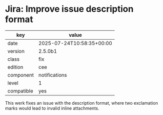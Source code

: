 [//]: # (werk v2)
# Jira: Improve issue description format

key        | value
---------- | ---
date       | 2025-07-24T10:58:35+00:00
version    | 2.5.0b1
class      | fix
edition    | cee
component  | notifications
level      | 1
compatible | yes

This werk fixes an issue with the description format, where two exclamation
marks would lead to invalid inline attachments.
